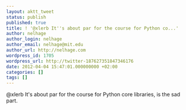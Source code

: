 ```yaml
---
layout: aktt_tweet
status: publish
published: true
title: ! '@xlerb It''s about par for the course for Python co...'
author: nelhage
author_login: nelhage
author_email: nelhage@mit.edu
author_url: http://nelhage.com
wordpress_id: 1705
wordpress_url: http://twitter-187627351847346176
date: 2012-04-04 15:47:01.000000000 +02:00
categories: []
tags: []
---
```

@xlerb It's about par for the course for Python core libraries, is the sad part.
